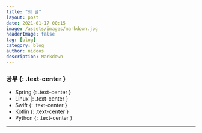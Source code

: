 ```yaml
---
title: "첫 글"
layout: post
date: 2021-01-17 00:15
image: /assets/images/markdown.jpg
headerImage: false
tag: [blog]
category: blog
author: nidoos
description: Markdown
---
```



### 공부 {: .text-center }
- Spring {: .text-center }
- Linux {: .text-center }
- Swift {: .text-center }
- Kotlin {: .text-center }
- Python {: .text-center }



---
